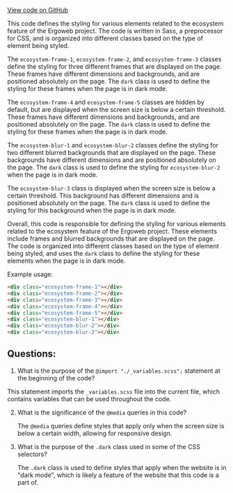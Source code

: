 [View code on GitHub](https://github.com/ergoplatform/ergoweb/styles/ecosystem.scss)

This code defines the styling for various elements related to the ecosystem feature of the Ergoweb project. The code is written in Sass, a preprocessor for CSS, and is organized into different classes based on the type of element being styled. 

The `ecosystem-frame-1`, `ecosystem-frame-2`, and `ecosystem-frame-3` classes define the styling for three different frames that are displayed on the page. These frames have different dimensions and backgrounds, and are positioned absolutely on the page. The `dark` class is used to define the styling for these frames when the page is in dark mode. 

The `ecosystem-frame-4` and `ecosystem-frame-5` classes are hidden by default, but are displayed when the screen size is below a certain threshold. These frames have different dimensions and backgrounds, and are positioned absolutely on the page. The `dark` class is used to define the styling for these frames when the page is in dark mode. 

The `ecosystem-blur-1` and `ecosystem-blur-2` classes define the styling for two different blurred backgrounds that are displayed on the page. These backgrounds have different dimensions and are positioned absolutely on the page. The `dark` class is used to define the styling for `ecosystem-blur-2` when the page is in dark mode. 

The `ecosystem-blur-3` class is displayed when the screen size is below a certain threshold. This background has different dimensions and is positioned absolutely on the page. The `dark` class is used to define the styling for this background when the page is in dark mode. 

Overall, this code is responsible for defining the styling for various elements related to the ecosystem feature of the Ergoweb project. These elements include frames and blurred backgrounds that are displayed on the page. The code is organized into different classes based on the type of element being styled, and uses the `dark` class to define the styling for these elements when the page is in dark mode. 

Example usage:
```html
<div class="ecosystem-frame-1"></div>
<div class="ecosystem-frame-2"></div>
<div class="ecosystem-frame-3"></div>
<div class="ecosystem-frame-4"></div>
<div class="ecosystem-frame-5"></div>
<div class="ecosystem-blur-1"></div>
<div class="ecosystem-blur-2"></div>
<div class="ecosystem-blur-3"></div>
```
## Questions: 
 1. What is the purpose of the `@import "./_variables.scss";` statement at the beginning of the code?
   
   This statement imports the `_variables.scss` file into the current file, which contains variables that can be used throughout the code.

2. What is the significance of the `@media` queries in this code?
   
   The `@media` queries define styles that apply only when the screen size is below a certain width, allowing for responsive design.

3. What is the purpose of the `.dark` class used in some of the CSS selectors?
   
   The `.dark` class is used to define styles that apply when the website is in "dark mode", which is likely a feature of the website that this code is a part of.